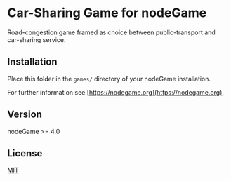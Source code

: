 # Car-Sharing Game for nodeGame

Road-congestion game framed as choice between public-transport and car-sharing service.

## Installation

Place this folder in the `games/` directory of your nodeGame installation.

For further information see [https://nodegame.org](https://nodegame.org).

## Version

nodeGame >= 4.0

## License

[MIT](LICENSE)

